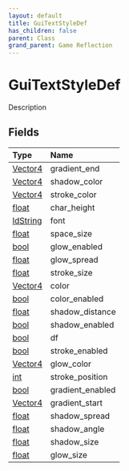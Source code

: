 ```yaml
---
layout: default
title: GuiTextStyleDef
has_children: false
parent: Class
grand_parent: Game Reflection
---
```

# GuiTextStyleDef
Description 

## Fields

| Type | Name |
|:-------------|:--------------|
| [Vector4](/docs/game-reflection/classes/vector4) | gradient_end |
| [Vector4](/docs/game-reflection/classes/vector4) | shadow_color |
| [Vector4](/docs/game-reflection/classes/vector4) | stroke_color |
| [float](/docs/game-reflection/components/float) | char_height |
| [IdString](/docs/game-reflection/components/id_string) | font |
| [float](/docs/game-reflection/components/float) | space_size |
| [bool](/docs/game-reflection/components/bool) | glow_enabled |
| [float](/docs/game-reflection/components/float) | glow_spread |
| [float](/docs/game-reflection/components/float) | stroke_size |
| [Vector4](/docs/game-reflection/classes/vector4) | color |
| [bool](/docs/game-reflection/components/bool) | color_enabled |
| [float](/docs/game-reflection/components/float) | shadow_distance |
| [bool](/docs/game-reflection/components/bool) | shadow_enabled |
| [bool](/docs/game-reflection/components/bool) | df |
| [bool](/docs/game-reflection/components/bool) | stroke_enabled |
| [Vector4](/docs/game-reflection/classes/vector4) | glow_color |
| [int](/docs/game-reflection/enums/int) | stroke_position |
| [bool](/docs/game-reflection/components/bool) | gradient_enabled |
| [Vector4](/docs/game-reflection/classes/vector4) | gradient_start |
| [float](/docs/game-reflection/components/float) | shadow_spread |
| [float](/docs/game-reflection/components/float) | shadow_angle |
| [float](/docs/game-reflection/components/float) | shadow_size |
| [float](/docs/game-reflection/components/float) | glow_size |

